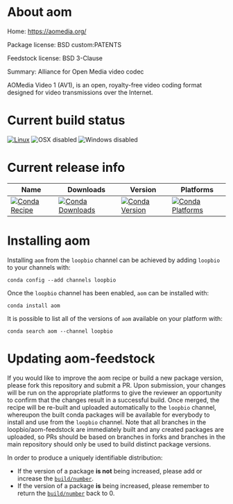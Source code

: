 About aom
=========

Home: https://aomedia.org/

Package license: BSD custom:PATENTS

Feedstock license: BSD 3-Clause

Summary: Alliance for Open Media video codec

AOMedia Video 1 (AV1), is an open, royalty-free video coding format designed for
video transmissions over the Internet.


Current build status
====================

[![Linux](https://img.shields.io/circleci/project/github/loopbio/aom-feedstock/master.svg?label=Linux)](https://circleci.com/gh/loopbio/aom-feedstock)
![OSX disabled](https://img.shields.io/badge/OSX-disabled-lightgrey.svg)
![Windows disabled](https://img.shields.io/badge/Windows-disabled-lightgrey.svg)

Current release info
====================

| Name | Downloads | Version | Platforms |
| --- | --- | --- | --- |
| [![Conda Recipe](https://img.shields.io/badge/recipe-aom-green.svg)](https://anaconda.org/loopbio/aom) | [![Conda Downloads](https://img.shields.io/conda/dn/loopbio/aom.svg)](https://anaconda.org/loopbio/aom) | [![Conda Version](https://img.shields.io/conda/vn/loopbio/aom.svg)](https://anaconda.org/loopbio/aom) | [![Conda Platforms](https://img.shields.io/conda/pn/loopbio/aom.svg)](https://anaconda.org/loopbio/aom) |

Installing aom
==============

Installing `aom` from the `loopbio` channel can be achieved by adding `loopbio` to your channels with:

```
conda config --add channels loopbio
```

Once the `loopbio` channel has been enabled, `aom` can be installed with:

```
conda install aom
```

It is possible to list all of the versions of `aom` available on your platform with:

```
conda search aom --channel loopbio
```




Updating aom-feedstock
======================

If you would like to improve the aom recipe or build a new
package version, please fork this repository and submit a PR. Upon submission,
your changes will be run on the appropriate platforms to give the reviewer an
opportunity to confirm that the changes result in a successful build. Once
merged, the recipe will be re-built and uploaded automatically to the
`loopbio` channel, whereupon the built conda packages will be available for
everybody to install and use from the `loopbio` channel.
Note that all branches in the loopbio/aom-feedstock are
immediately built and any created packages are uploaded, so PRs should be based
on branches in forks and branches in the main repository should only be used to
build distinct package versions.

In order to produce a uniquely identifiable distribution:
 * If the version of a package **is not** being increased, please add or increase
   the [``build/number``](http://conda.pydata.org/docs/building/meta-yaml.html#build-number-and-string).
 * If the version of a package **is** being increased, please remember to return
   the [``build/number``](http://conda.pydata.org/docs/building/meta-yaml.html#build-number-and-string)
   back to 0.
